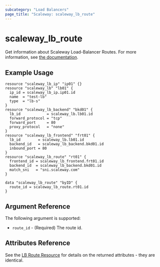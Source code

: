 ```yaml
---
subcategory: "Load Balancers"
page_title: "Scaleway: scaleway_lb_route"
---
```


# scaleway_lb_route

Get information about Scaleway Load-Balancer Routes.
For more information, see [the documentation](https://www.scaleway.com/en/developers/api/load-balancer/zoned-api/#path-route).

## Example Usage

```hcl
resource "scaleway_lb_ip" "ip01" {}
resource "scaleway_lb" "lb01" {
  ip_id = scaleway_lb_ip.ip01.id
  name  = "test-lb"
  type  = "lb-s"
}
resource "scaleway_lb_backend" "bkd01" {
  lb_id            = scaleway_lb.lb01.id
  forward_protocol = "tcp"
  forward_port     = 80
  proxy_protocol   = "none"
}
resource "scaleway_lb_frontend" "frt01" {
  lb_id        = scaleway_lb.lb01.id
  backend_id   = scaleway_lb_backend.bkd01.id
  inbound_port = 80
}
resource "scaleway_lb_route" "rt01" {
  frontend_id = scaleway_lb_frontend.frt01.id
  backend_id  = scaleway_lb_backend.bkd01.id
  match_sni   = "sni.scaleway.com"
}

data "scaleway_lb_route" "byID" {
  route_id = scaleway_lb_route.rt01.id
}
```

## Argument Reference

The following argument is supported:

- `route_id` - (Required) The route id.

## Attributes Reference

See the [LB Route Resource](../resources/lb_route.md) for details on the returned attributes - they are identical.